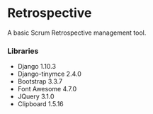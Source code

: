 # Retrospective
A basic Scrum Retrospective management tool.
### Libraries
- Django 1.10.3
- Django-tinymce 2.4.0
- Bootstrap 3.3.7
- Font Awesome 4.7.0
- JQuery 3.1.0
- Clipboard 1.5.16
